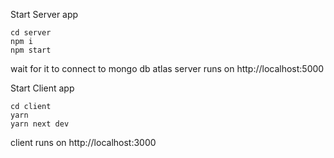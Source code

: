 
Start Server app

    cd server
    npm i
    npm start

wait for it to connect to mongo db atlas
server runs on http://localhost:5000

Start Client app

    cd client
    yarn
    yarn next dev

client runs on http://localhost:3000

